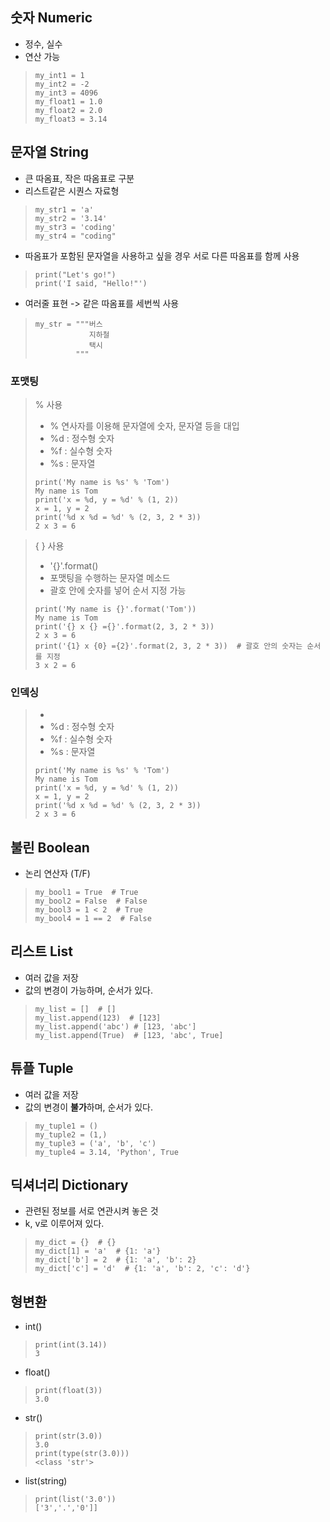 ## 숫자 Numeric

- 정수, 실수
- 연산 가능

> ```
> my_int1 = 1
> my_int2 = -2
> my_int3 = 4096
> my_float1 = 1.0
> my_float2 = 2.0
> my_float3 = 3.14
> ```

## 문자열 String

- 큰 따옴표, 작은 따옴표로 구분
- 리스트같은 시퀀스 자료형

> ```
> my_str1 = 'a'
> my_str2 = '3.14'
> my_str3 = 'coding'
> my_str4 = "coding"
> ```

- 따옴표가 포함된 문자열을 사용하고 싶을 경우 서로 다른 따옴표를 함께 사용

> ```
> print("Let's go!")
> print('I said, "Hello!"')
> ```

- 여러줄 표현 -> 같은 따옴표를 세번씩 사용

> ```
> my_str = """버스
>             지하철
>             택시
>          """
> ```

### 포맷팅

> % 사용
>
> - % 연사자를 이용해 문자열에 숫자, 문자열 등을 대입
> - %d : 정수형 숫자
> - %f : 실수형 숫자
> - %s : 문자열
>
> ```
> print('My name is %s' % 'Tom')
> My name is Tom
> print('x = %d, y = %d' % (1, 2))
> x = 1, y = 2
> print('%d x %d = %d' % (2, 3, 2 * 3))
> 2 x 3 = 6
> ```

> { } 사용
>
> - '{}'.format()
> - 포맷팅을 수행하는 문자열 메소드
> - 괄호 안에 숫자를 넣어 순서 지정 가능
>
> ```
> print('My name is {}'.format('Tom'))
> My name is Tom
> print('{} x {} ={}'.format(2, 3, 2 * 3))
> 2 x 3 = 6
> print('{1} x {0} ={2}'.format(2, 3, 2 * 3))  # 괄호 안의 숫자는 순서를 지정
> 3 x 2 = 6
> ```

### 인덱싱

> -
> - %d : 정수형 숫자
> - %f : 실수형 숫자
> - %s : 문자열
>
> ```
> print('My name is %s' % 'Tom')
> My name is Tom
> print('x = %d, y = %d' % (1, 2))
> x = 1, y = 2
> print('%d x %d = %d' % (2, 3, 2 * 3))
> 2 x 3 = 6
> ```

## 불린 Boolean

- 논리 연산자 (T/F)

> ```
> my_bool1 = True  # True
> my_bool2 = False  # False
> my_bool3 = 1 < 2  # True
> my_bool4 = 1 == 2  # False
> ```

## 리스트 List

- 여러 값을 저장
- 값의 변경이 가능하며, 순서가 있다.

> ```
> my_list = []  # []
> my_list.append(123)  # [123]
> my_list.append('abc') # [123, 'abc']
> my_list.append(True)  # [123, 'abc', True]
> ```

## 튜플 Tuple

- 여러 값을 저장
- 값의 변경이 **불가**하며, 순서가 있다.

> ```
> my_tuple1 = ()
> my_tuple2 = (1,)
> my_tuple3 = ('a', 'b', 'c')
> my_tuple4 = 3.14, 'Python', True
> ```

## 딕셔너리 Dictionary

- 관련된 정보를 서로 연관시켜 놓은 것
- k, v로 이루어져 있다.

> ```
> my_dict = {}  # {}
> my_dict[1] = 'a'  # {1: 'a'}
> my_dict['b'] = 2  # {1: 'a', 'b': 2}
> my_dict['c'] = 'd'  # {1: 'a', 'b': 2, 'c': 'd'}
> ```

## 형변환

- int()

> ```
> print(int(3.14))
> 3
> ```

- float()

> ```
> print(float(3))
> 3.0
> ```

- str()

> ```
> print(str(3.0))
> 3.0
> print(type(str(3.0)))
> <class 'str'>
> ```

- list(string)

> ```
> print(list('3.0'))
> ['3','.','0']]
> ```
